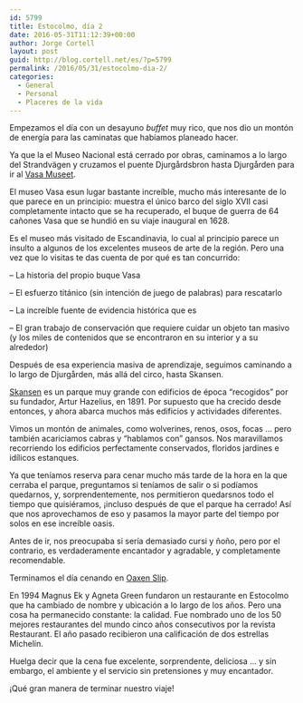 ```yaml
---
id: 5799
title: Estocolmo, día 2
date: 2016-05-31T11:12:39+00:00
author: Jorge Cortell
layout: post
guid: http://blog.cortell.net/es/?p=5799
permalink: /2016/05/31/estocolmo-dia-2/
categories:
  - General
  - Personal
  - Placeres de la vida
---
```

Empezamos el día con un desayuno _buffet_ muy rico, que nos dio un montón de energía para las caminatas que habíamos planeado hacer.

Ya que la el Museo Nacional está cerrado por obras, caminamos a lo largo del Strandvägen y cruzamos el puente Djurgårdsbron hasta Djurgården para ir al [Vasa Museet](http://www.vasamuseet.se/en).

El museo Vasa esun lugar bastante increíble, mucho más interesante de lo que parece en un principio: muestra el único barco del siglo XVII casi completamente intacto que se ha recuperado, el buque de guerra de 64 cañones Vasa que se hundió en su viaje inaugural en 1628.

Es el museo más visitado de Escandinavia, lo cual al principio parece un insulto a algunos de los excelentes museos de arte de la región. Pero una vez que lo visitas te das cuenta de por qué es tan concurrido:
  
&#8211; La historia del propio buque Vasa
  
&#8211; El esfuerzo titánico (sin intención de juego de palabras) para rescatarlo
  
&#8211; La increíble fuente de evidencia histórica que es
  
&#8211; El gran trabajo de conservación que requiere cuidar un objeto tan masivo (y los miles de contenidos que se encontraron en su interior y a su alrededor)

Después de esa experiencia masiva de aprendizaje, seguimos caminando a lo largo de Djurgården, más allá del circo, hasta Skansen.

[Skansen](http://www.skansen.se/en/kategori/english) es un parque muy grande con edificios de época &#8220;recogidos&#8221; por su fundador, Artur Hazelius, en 1891. Por supuesto que ha crecido desde entonces, y ahora abarca muchos más edificios y actividades diferentes.

Vimos un montón de animales, como wolverines, renos, osos, focas &#8230; pero también acariciamos cabras y &#8220;hablamos con&#8221; gansos. Nos maravillamos recorriendo los edificios perfectamente conservados, floridos jardines e idílicos estanques.

Ya que teníamos reserva para cenar mucho más tarde de la hora en la que cerraba el parque, preguntamos si teníamos de salir o si podíamos quedarnos, y, sorprendentemente, nos permitieron quedarsnos todo el tiempo que quisiéramos, ¡incluso después de que el parque ha cerrado! Así que nos aprovechamos de eso y pasamos la mayor parte del tiempo por solos en ese increíble oasis.

Antes de ir, nos preocupaba si sería demasiado cursi y ñoño, pero por el contrario, es verdaderamente encantador y agradable, y completamente recomendable.

Terminamos el día cenando en [Oaxen Slip](http://oaxen.com).

En 1994 Magnus Ek y Agneta Green fundaron un restaurante en Estocolmo que ha cambiado de nombre y ubicación a lo largo de los años. Pero una cosa ha permanecido constante: la calidad. Fue nombrado uno de los 50 mejores restaurantes del mundo cinco años consecutivos por la revista Restaurant. El año pasado recibieron una calificación de dos estrellas Michelín.

Huelga decir que la cena fue excelente, sorprendente, deliciosa &#8230; y sin embargo, el ambiente y el servicio sin pretensiones y muy encantador.

¡Qué gran manera de terminar nuestro viaje!

&nbsp;